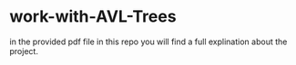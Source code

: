 # work-with-AVL-Trees
in the provided pdf file in this repo you will find a full explination about the project.

